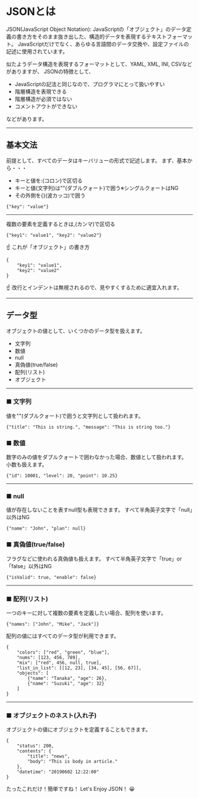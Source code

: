 # JSONとは
JSON(JavaScript Object Notation):
JavaScriptの「オブジェクト」のデータ定義の書き方をそのまま抜き出した、構造的データを表現するテキストフォーマット。
JavaScriptだけでなく、あらゆる言語間のデータ交換や、設定ファイルの記述に使用されています。

似たようデータ構造を表現するフォーマットとして、YAML, XML, INI, CSVなどがありますが、
JSONの特徴として、

- JavaScriptの記法と同じなので、プログラマにとって扱いやすい
- 階層構造を表現できる
- 階層構造が必須ではない
- コメントアウトができない

などがあります。

---

## 基本文法
前提として、すべてのデータはキーバリューの形式で記述します。
まず、基本から・・・

- キーと値を:(コロン)で区切る
- キーと値(文字列)は""(ダブルクォート)で囲う※シングルクォートはNG
- その外側を{}(波カッコ)で囲う

```json:example
{"key": "value"}
```

---

複数の要素を定義するときは,(カンマ)で区切る

```json:example
{"key1": "value1", "key2": "value2"}
```

:point_up: これが「オブジェクト」の書き方

```json:example
{
    "key1": "value1",
    "key2": "value2"
}
```

:point_up: 改行とインデントは無視されるので、見やすくするために適宜入れます。

---

## データ型
オブジェクトの値として、いくつかのデータ型を扱えます。

- 文字列
- 数値
- null
- 真偽値(true/false)
- 配列(リスト)
- オブジェクト

---

### ■ 文字列
値を""(ダブルクォート)で囲うと文字列として扱われます。

```json:example
{"title": "This is string.", "message": "This is string too."}
```

### ■ 数値
数字のみの値をダブルクォートで囲わなかった場合、数値として扱われます。
小数も扱えます。

```json:example
{"id": 10001, "level": 20, "point": 10.25}
```

---

### ■ null
値が存在しないことを表すnull型も表現できます。
すべて半角英子文字で「null」以外はNG

```json:example
{"name": "John", "plan": null}
```

### ■ 真偽値(true/false)
フラグなどに使われる真偽値も扱えます。
すべて半角英子文字で「true」or「false」以外はNG

```json:example
{"isValid": true, "enable": false}
```

---

### ■ 配列(リスト)
一つのキーに対して複数の要素を定義したい場合、配列を使います。

```json:example
{"names": ["John", "Mike", "Jack"]}
```

配列の値にはすべてのデータ型が利用できます。

```json:example
{
    "colors": ["red", "green", "blue"],
    "nums": [123, 456, 789],
    "mix": ["red", 456, null, true],
    "list_in_list": [[12, 23], [34, 45], [56, 67]],
    "objects": [
        {"name": "Tanaka", "age": 26},
        {"name": "Suzuki", "age": 32}
    ]
}
```

---

### ■ オブジェクトのネスト(入れ子)
オブジェクトの値にオブジェクトを定義することもできます。

```json:example
{
    "status": 200,
    "contents": {
        "title": "news",
        "body": "This is body in article."
    },
    "datetime": "20190602 12:22:00"
}
```

たったこれだけ！簡単ですね！
Let's Enjoy JSON！ :grinning:
